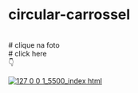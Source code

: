 
# circular-carrossel
<br>
# clique na foto
<br>
#  <a  style="text-decoration: none;" href="https://codepen.io/junioroliveiraj/full/eYeMVqW"  target="_blank">click here</a>
<br>
👇

 <a  href="https://codepen.io/junioroliveiraj/full/eYeMVqW"  target="_blank">![127 0 0 1_5500_index html](https://user-images.githubusercontent.com/85002295/184269665-fe086a75-376f-4290-9589-95bdb72050ce.png)</a>

 

